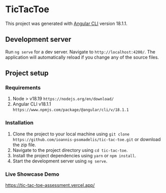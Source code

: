 # TicTacToe

This project was generated with [Angular CLI](https://github.com/angular/angular-cli) version 18.1.1.

## Development server

Run `ng serve` for a dev server. Navigate to `http://localhost:4200/`. The application will automatically reload if you change any of the source files.

## Project setup

### Requirements

1. Node > v18.19 `https://nodejs.org/en/download/`
2. Angular CLI v18.1.1 `https://www.npmjs.com/package/@angular/cli/v/18.1.1`

### Installation

1. Clone the project to your local machine using `git clone https://github.com/ioannis-psomadelis/tic-tac-toe.git` or download the zip file.
2. Navigate to the project directory using `cd tic-tac-toe`.
3. Install the project dependencies using `yarn` or `npm install`.
4. Start the development server using `ng serve`.

### Live Showcase Demo

https://tic-tac-toe-assessment.vercel.app/